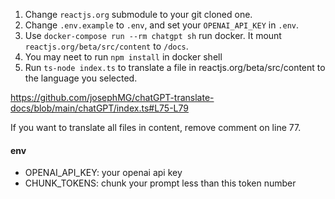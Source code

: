 
1. Change `reactjs.org` submodule to your git cloned one.
2. Change `.env.example` to `.env`, and set your `OPENAI_API_KEY` in `.env`.
3. Use `docker-compose run --rm chatgpt sh` run docker. It mount `reactjs.org/beta/src/content` to `/docs`.
4. You may neet to run `npm install` in docker shell
5. Run `ts-node index.ts` to translate a file in reactjs.org/beta/src/content to the language you selected.

https://github.com/josephMG/chatGPT-translate-docs/blob/main/chatGPT/index.ts#L75-L79

If you want to translate all files in content, remove comment on line 77.

#### env
- OPENAI_API_KEY: your openai api key
- CHUNK_TOKENS: chunk your prompt less than this token number
